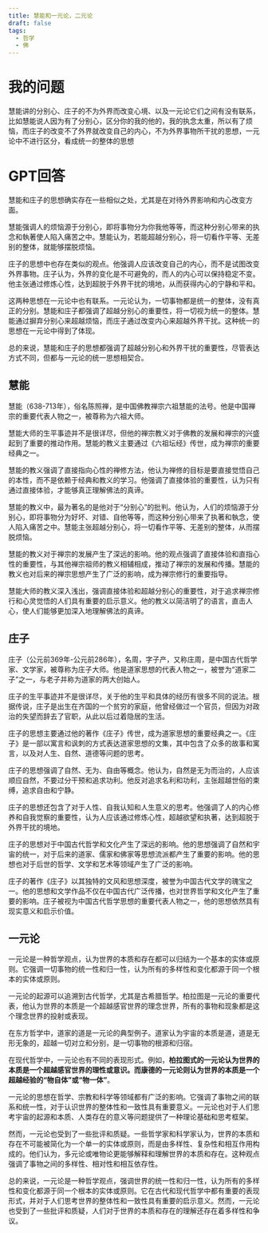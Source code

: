 ```yaml
---
title: 慧能和一元论，二元论
draft: false
tags:
  - 哲学
  - 佛
---
```

 

# 我的问题
    

慧能讲的分别心、庄子的不为外界而改变心境、以及一元论它们之间有没有联系，比如慧能说人因为有了分别心，区分你的我的他的，我的执念太重，所以有了烦恼，而庄子的改变不了外界就改变自己的内心，不为外界事物所干扰的思想，一元论中不进行区分，看成统一的整体的思想

# GPT回答
慧能和庄子的思想确实存在一些相似之处，尤其是在对待外界影响和内心改变方面。

慧能强调人的烦恼源于分别心，即将事物分为你我他等等，而这种分别心带来的执念和執著使人陷入痛苦之中。慧能认为，若能超越分别心，将一切看作平等、无差别的整体，就能够摆脱烦恼。

庄子的思想中也存在类似的观点。他强调人应该改变自己的内心，而不是试图改变外界事物。庄子认为，外界的变化是不可避免的，而人的内心可以保持稳定不变。他主张通过修炼心性，达到超脱于外界干扰的境地，从而获得内心的宁静和平和。

这两种思想在一元论中也有联系。一元论认为，一切事物都是统一的整体，没有真正的分别。慧能和庄子都强调了超越分别心的重要性，将一切视为统一的整体。慧能通过摒弃分别心来超越烦恼，而庄子通过改变内心来超越外界干扰。这种统一的思想在一元论中得到了体现。

总的来说，慧能和庄子的思想都强调了超越分别心和外界干扰的重要性，尽管表达方式不同，但都与一元论的统一思想相契合。

## 慧能
慧能（638-713年），俗名陈照禅，是中国佛教禅宗六祖慧能的法号。他是中国禅宗的重要代表人物之一，被尊称为六祖大师。

慧能大师的生平事迹并不是很详尽，但他的禅宗教义对于佛教的发展和禅宗的兴盛起到了重要的推动作用。慧能的教义主要通过《六祖坛经》传世，成为禅宗的重要经典之一。

慧能的教义强调了直接指向心性的禅修方法，他认为禅修的目标是要直接觉悟自己的本性，而不是依赖于经典和教义的学习。他强调了直接体验的重要性，认为只有通过直接体验，才能够真正理解佛法的真谛。

慧能的教义中，最为著名的是他对于“分别心”的批判。他认为，人们的烦恼源于分别心，即将事物分为好坏、对错、自他等等，而这种分别心带来了执著和執念，使人陷入痛苦之中。慧能主张超越分别心，将一切看作平等、无差别的整体，从而摆脱烦恼。

慧能的教义对于禅宗的发展产生了深远的影响。他的观点强调了直接体验和直指心性的重要性，与其他禅宗祖师的教义相辅相成，推动了禅宗的发展和传播。慧能的教义也对后来的禅宗思想产生了广泛的影响，成为禅宗修行的重要指导。

慧能大师的教义深入浅出，强调直接体验和超越分别心的重要性，对于追求禅宗修行和心灵觉悟的人们具有重要的启示意义。他的教义以简洁明了的语言，直击人心，使人们能够更加深入地理解佛法的真谛。

## 庄子

庄子（公元前369年-公元前286年），名周，字子产，又称庄周，是中国古代哲学家、文学家，被尊称为庄子大师。他是道家思想的代表人物之一，被誉为“道家二子”之一，与老子并称为道家的两大创始人。

庄子的生平事迹并不是很详尽，关于他的生平和具体的经历有很多不同的说法。根据传说，庄子是出生在齐国的一个贫穷的家庭，他曾经做过一个官员，但因为对政治的失望而辞去了官职，从此以后过着隐居的生活。

庄子的思想主要通过他的著作《庄子》传世，成为道家思想的重要经典之一。《庄子》是一部以寓言和讽刺的方式表达道家思想的文集，其中包含了众多的故事和寓言，以及对人生、自然、道德等问题的思考。

庄子的思想强调了自然、无为、自由等概念。他认为，自然是无为而治的，人应该顺应自然，不要过分干预和追求功利。他反对追求名利和功利，主张超越世俗的束缚，追求自由和宁静。

庄子的思想还包含了对于人性、自我认知和人生意义的思考。他强调了人的内心修养和自我觉察的重要性，认为人应该通过修炼心性，超越欲望和执著，达到超脱于外界干扰的境地。

庄子的思想对于中国古代哲学和文化产生了深远的影响。他的思想强调了自然和宇宙的统一，对于后来的道家、儒家和佛家等思想流派都产生了重要的影响。他的思想也对于后世的哲学、文学和艺术等领域产生了广泛的影响。

庄子的著作《庄子》以其独特的文风和思想深度，被誉为中国古代文学的瑰宝之一。他的思想和文学作品不仅在中国古代广泛传播，也对世界哲学和文化产生了重要的影响。庄子被视为中国古代哲学思想的重要代表人物之一，他的思想依然具有现实意义和启示价值。

## 一元论

一元论是一种哲学观点，认为世界的本质和存在都可以归结为一个基本的实体或原则。它强调一切事物的统一性和归一性，认为所有的多样性和变化都源于同一个根本的实体或原则。

一元论的起源可以追溯到古代哲学，尤其是古希腊哲学。柏拉图是一元论的重要代表，他认为世界的本质是一个超越感官世界的理念世界，所有的事物和现象都是这个理念世界的投射或表现。

在东方哲学中，道家的道是一元论的典型例子。道家认为宇宙的本质是道，道是无形无象的，超越一切对立和分别，是一切事物的根源和归宿。

在现代哲学中，一元论也有不同的表现形式。例如，**柏拉图式的一元论认为世界的本质是一个超越感官世界的理性或意识。而康德的一元论则认为世界的本质是一个超越经验的“物自体”或“物一体”**。

一元论的思想在哲学、宗教和科学等领域都有广泛的影响。它强调了事物之间的联系和统一性，对于认识世界的整体性和一致性具有重要意义。一元论也对于人们思考宇宙的起源和本质、人类存在的意义等问题提供了一种理论基础和思考框架。

然而，一元论也受到了一些批评和质疑。一些哲学家和科学家认为，世界的本质和存在不可能被简化为一个单一的实体或原则，而是由多样性、复杂性和相互作用构成的。他们认为，多元论或唯物论更能够解释和理解世界的本质和存在。这种观点强调了事物之间的多样性、相对性和相互依存性。

总的来说，一元论是一种哲学观点，强调世界的统一性和归一性，认为所有的多样性和变化都源于同一个根本的实体或原则。它在古代和现代哲学中都有重要的表现形式，并对于人们思考世界的整体性和一致性具有重要的启示意义。然而，一元论也受到了一些批评和质疑，人们对于世界的本质和存在的理解还存在着多样性和争议。